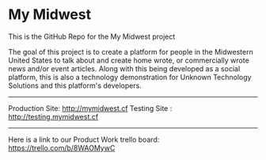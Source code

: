 # My Midwest
This is the GitHub Repo for the My Midwest project

The goal of this project is to create a platform for people in the Midwestern United States to talk about and create home wrote, or commercially wrote news and/or event articles.
Along with this being developed as a social platform, this is also a technology demonstration for Unknown Technology Solutions and this platform's developers.

---

Production Site: http://mymidwest.cf
Testing Site : http://testing.mymidwest.cf

---

Here is a link to our Product Work trello board: https://trello.com/b/8WAOMywC
